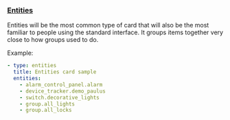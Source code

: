 ### [Entities](https://developers.home-assistant.io/docs/en/lovelace_card_types.html#entities)
Entities will be the most common type of card that will also be the most familiar to people using the standard interface. It groups items together very close to how groups used to do.

Example:
```yaml
- type: entities
  title: Entities card sample
  entities:
    - alarm_control_panel.alarm
    - device_tracker.demo_paulus
    - switch.decorative_lights
    - group.all_lights
    - group.all_locks
```
